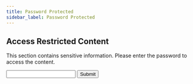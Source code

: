 ```yaml
---
title: Password Protected
sidebar_label: Password Protected
---
```


## Access Restricted Content

This section contains sensitive information. Please enter the password to access the content.

<form>
  <input type="password" id="password" />
  <button type="button" onclick="checkPassword()">Submit</button>
</form>

<!-- <div id="restricted-content" style="display: none;">
    <Link
        className="button button--secondary button--lg"
        to="/docs/category/technical-documentation">
        Documentación del Aplicativo - 5min ⏱️
    </Link>
</div> -->

<!-- <script>
  function checkPassword() 
  {
    var password = document.getElementById("password").value;
    // Compare password with the correct password
    if (password === "123") {
      document.getElementById("restricted-content").style.display = "block";
    } else {
      alert("Incorrect password. Please try again.");
    }
  }
</script> -->

